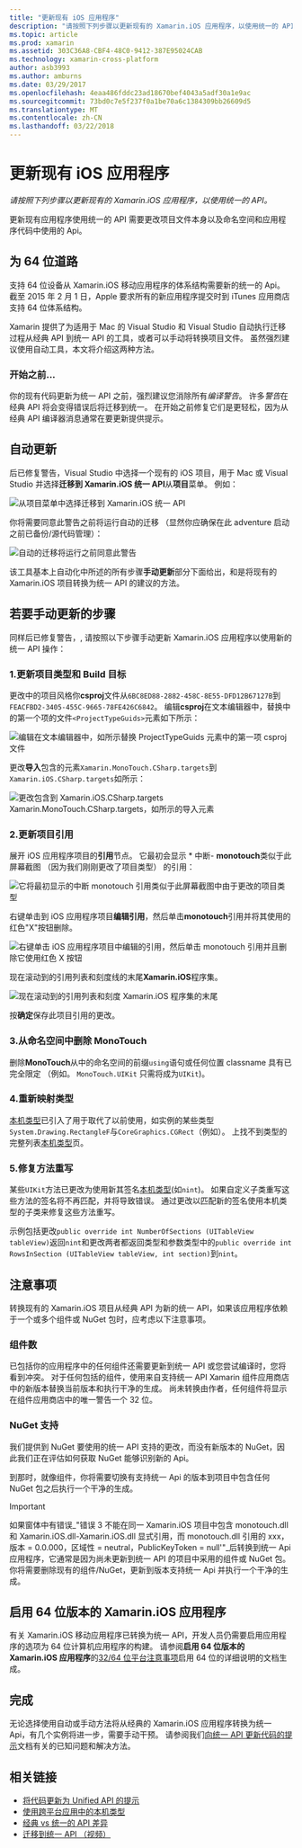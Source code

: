```yaml
---
title: "更新现有 iOS 应用程序"
description: "请按照下列步骤以更新现有的 Xamarin.iOS 应用程序，以使用统一的 API。"
ms.topic: article
ms.prod: xamarin
ms.assetid: 303C36A8-CBF4-48C0-9412-387E95024CAB
ms.technology: xamarin-cross-platform
author: asb3993
ms.author: amburns
ms.date: 03/29/2017
ms.openlocfilehash: 4eaa486fddc23ad18670bef4043a5adf30a1e9ac
ms.sourcegitcommit: 73bd0c7e5f237f0a1be70a6c1384309bb26609d5
ms.translationtype: MT
ms.contentlocale: zh-CN
ms.lasthandoff: 03/22/2018
---
```

# <a name="updating-existing-ios-apps"></a>更新现有 iOS 应用程序

_请按照下列步骤以更新现有的 Xamarin.iOS 应用程序，以使用统一的 API。_

更新现有应用程序使用统一的 API 需要更改项目文件本身以及命名空间和应用程序代码中使用的 Api。

## <a name="the-road-to-64-bits"></a>为 64 位道路

支持 64 位设备从 Xamarin.iOS 移动应用程序的体系结构需要新的统一的 Api。 截至 2015 年 2 月 1 日，Apple 要求所有的新应用程序提交时到 iTunes 应用商店支持 64 位体系结构。

Xamarin 提供了为适用于 Mac 的 Visual Studio 和 Visual Studio 自动执行迁移过程从经典 API 到统一 API 的工具，或者可以手动将转换项目文件。 虽然强烈建议使用自动工具，本文将介绍这两种方法。

### <a name="before-you-start"></a>开始之前...

你的现有代码更新为统一 API 之前，强烈建议您消除所有*编译警告*。 许多*警告*在经典 API 将会变得错误后将迁移到统一。 在开始之前修复它们是更轻松，因为从经典 API 编译器消息通常在要更新提供提示。

## <a name="automated-updating"></a>自动更新

后已修复警告，Visual Studio 中选择一个现有的 iOS 项目，用于 Mac 或 Visual Studio 并选择**迁移到 Xamarin.iOS 统一 API**从**项目**菜单。 例如：

![](updating-ios-apps-images/beta-tool1.png "从项目菜单中选择迁移到 Xamarin.iOS 统一 API")

你将需要同意此警告之前将运行自动的迁移 （显然你应确保在此 adventure 启动之前已备份/源代码管理）：

![](updating-ios-apps-images/beta-tool2.png "自动的迁移将运行之前同意此警告")

该工具基本上自动化中所述的所有步骤**手动更新**部分下面给出，和是将现有的 Xamarin.iOS 项目转换为统一 API 的建议的方法。

## <a name="steps-to-update-manually"></a>若要手动更新的步骤

同样后已修复警告，, 请按照以下步骤手动更新 Xamarin.iOS 应用程序以使用新的统一 API 操作：

### <a name="1-update-project-type--build-target"></a>1.更新项目类型和 Build 目标

更改中的项目风格你**csproj**文件从`6BC8ED88-2882-458C-8E55-DFD12B67127B`到`FEACFBD2-3405-455C-9665-78FE426C6842`。 编辑**csproj**在文本编辑器中，替换中的第一个项的文件`<ProjectTypeGuids>`元素如下所示：

![](updating-ios-apps-images/csproj.png "编辑在文本编辑器中，如所示替换 ProjectTypeGuids 元素中的第一项 csproj 文件")

更改**导入**包含的元素`Xamarin.MonoTouch.CSharp.targets`到`Xamarin.iOS.CSharp.targets`如所示：

![](updating-ios-apps-images/csproj2.png "更改包含到 Xamarin.iOS.CSharp.targets Xamarin.MonoTouch.CSharp.targets，如所示的导入元素")

### <a name="2-update-project-references"></a>2.更新项目引用

展开 iOS 应用程序项目的**引用**节点。 它最初会显示 * 中断- **monotouch**类似于此屏幕截图 （因为我们刚刚更改了项目类型） 的引用：

![](updating-ios-apps-images/references.png "它将最初显示的中断 monotouch 引用类似于此屏幕截图中由于更改的项目类型")

右键单击到 iOS 应用程序项目**编辑引用**，然后单击**monotouch**引用并将其使用的红色"X"按钮删除。

![](updating-ios-apps-images/references-delete-monotouch-sml.png "右键单击 iOS 应用程序项目中编辑的引用，然后单击 monotouch 引用并且删除它使用红色 X 按钮")

现在滚动到的引用列表和刻度线的末尾**Xamarin.iOS**程序集。

![](updating-ios-apps-images/references-add-xamarinios-sml.png "现在滚动到的引用列表和刻度 Xamarin.iOS 程序集的末尾")

按**确定**保存此项目引用的更改。

### <a name="3-remove-monotouch-from-namespaces"></a>3.从命名空间中删除 MonoTouch

删除**MonoTouch**从中的命名空间的前缀`using`语句或任何位置 classname 具有已完全限定 （例如。 `MonoTouch.UIKit` 只需将成为`UIKit`)。

### <a name="4-remap-types"></a>4.重新映射类型

[本机类型](~/cross-platform/macios/nativetypes.md)已引入了用于取代了以前使用，如实例的某些类型`System.Drawing.RectangleF`与`CoreGraphics.CGRect`（例如）。 上找不到类型的完整列表[本机类型](~/cross-platform/macios/nativetypes.md)页。

### <a name="5-fix-method-overrides"></a>5.修复方法重写

某些`UIKit`方法已更改为使用新其签名[本机类型](~/cross-platform/macios/nativetypes.md)(如`nint`)。 如果自定义子类重写这些方法的签名将不再匹配，并将导致错误。 通过更改以匹配新的签名使用本机类型的子类来修复这些方法重写。

示例包括更改`public override int NumberOfSections (UITableView tableView)`返回`nint`和更改两者都返回类型和参数类型中的`public override int RowsInSection (UITableView tableView, int section)`到`nint`。

## <a name="considerations"></a>注意事项

转换现有的 Xamarin.iOS 项目从经典 API 为新的统一 API，如果该应用程序依赖于一个或多个组件或 NuGet 包时，应考虑以下注意事项。

### <a name="components"></a>组件数

已包括你的应用程序中的任何组件还需要更新到统一 API 或您尝试编译时，您将看到冲突。 对于任何包括的组件，使用来自支持统一 API Xamarin 组件应用商店中的新版本替换当前版本和执行干净的生成。 尚未转换由作者，任何组件将显示在组件应用商店中的唯一警告一个 32 位。

### <a name="nuget-support"></a>NuGet 支持

我们提供到 NuGet 要使用的统一 API 支持的更改，而没有新版本的 NuGet，因此我们正在评估如何获取 NuGet 能够识别新的 Api。

到那时，就像组件，你将需要切换有支持统一 Api 的版本到项目中包含任何 NuGet 包之后执行一个干净的生成。

> [!IMPORTANT]
> 如果窗体中有错误_"错误 3 不能在同一 Xamarin.iOS 项目中包含 monotouch.dll 和 Xamarin.iOS.dll-Xamarin.iOS.dll 显式引用，而 monotouch.dll 引用的 xxx，版本 = 0.0.000，区域性 = neutral，PublicKeyToken = null'"_后转换到统一 Api 应用程序，它通常是因为尚未更新到统一 API 的项目中采用的组件或 NuGet 包。 你将需要删除现有的组件/NuGet，更新到版本支持统一 Api 并执行一个干净的生成。

## <a name="enabling-64-bit-builds-of-xamarinios-apps"></a>启用 64 位版本的 Xamarin.iOS 应用程序

有关 Xamarin.iOS 移动应用程序已转换为统一 API，开发人员仍需要启用应用程序的选项为 64 位计算机应用程序的构建。 请参阅**启用 64 位版本的 Xamarin.iOS 应用程序**的[32/64 位平台注意事项](~/cross-platform/macios/32-and-64/index.md#enable-64)启用 64 位的详细说明的文档生成。

## <a name="finishing-up"></a>完成

无论选择使用自动或手动方法将从经典的 Xamarin.iOS 应用程序转换为统一 Api，有几个实例将进一步，需要手动干预。 请参阅我们[向统一 API 更新代码的提示](~/cross-platform/macios/unified/updating-tips.md)文档有关的已知问题和解决方法。

## <a name="related-links"></a>相关链接

- [将代码更新为 Unified API 的提示](~/cross-platform/macios/unified/updating-tips.md)
- [使用跨平台应用中的本机类型](~/cross-platform/macios/native-types-cross-platform.md)
- [经典 vs 统一的 API 差异](https://developer.xamarin.com/releases/ios/api_changes/classic-vs-unified-8.6.0/)
- [迁移到统一 API （视频）](http://university.xamarin.com/lightninglectures/migrating-to-the-unified-api)
